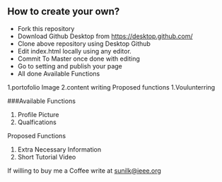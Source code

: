 ## How to create your own?

* Fork this repository
* Download Github Desktop from https://desktop.github.com/
* Clone above repository using Desktop Github
* Edit index.html locally using any editor.
* Commit To Master once done with editing
* Go to setting and publish your page
* All done
Available Functions

1.portofolio Image
2.content writing
Proposed functions
1.Voulunterring

###Available Functions
1. Profile Picture
2. Qualfications

Proposed Functions
1. Extra Necessary Information
2. Short Tutorial Video


If willing to buy me a Coffee write at sunilk@ieee.org
